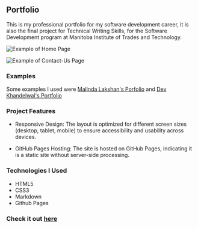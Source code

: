 ## Portfolio

This is my professional portfolio for my software development career, it is also the final project for Technical Writing Skills, for the Software Development program at Manitoba Institute of Trades and Technology.

![Example of Home Page]()

![Example of Contact-Us Page]()

### Examples
Some examples I used were [Malinda Lakshan's Porfolio](https://www.malindalakshan.com/) and [Dev Khandelwal's Portfolio](https://slyro.vercel.app/)


### Project Features
- Responsive Design: The layout is optimized for different screen sizes (desktop, tablet, mobile) to ensure accessibility and usability across devices.   <br />      

- GitHub Pages Hosting: The site is hosted on GitHub Pages, indicating it is a static site without server-side processing.

### Technologies I Used
- HTML5
- CSS3
- Markdown
- Github Pages

### Check it out [here](https://sarsbars.github.io/portfolio/)